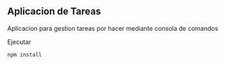 ## Aplicacion de Tareas

Aplicacion para gestion tareas por hacer mediante consola de comandos

Ejecutar

```
npm install 
```